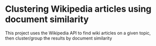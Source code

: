 # Clustering Wikipedia articles using document similarity

This project uses the Wikipedia API to find wiki articles on a given topic, then cluster/group the results by document similarity 

